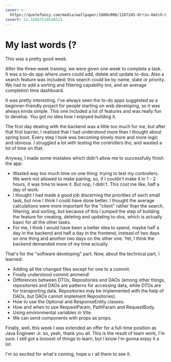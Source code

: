 ```yaml
---
cover: >-
  https://quotefancy.com/media/wallpaper/1600x900/1187245-Orrin-Hatch-Quote-Graduation-is-not-the-end-it-s-the-beginning.jpg
coverY: 52.32067510548523
---
```


# My last words (?

This was a pretty good week.

After the three-week training, we were given one week to complete a task. It was a to-do app where users could add, delete and update to-dos. Also a search feature was included; this search could be by name, state or priority. We had to add a sorting and filtering capability too, and an average completion time dashboard.

It was pretty interesting. I've always seen the to-do apps suggested as a beginner-friendly project for people starting on web developing, so it was always kinda simple. This one included a lot of features and was really fun to develop. You got no idea how I enjoyed building it.

The first day dealing with the backend was a little too much for me, but after that first barrier, I realized that I had understood more than I thought about spring boot. Every step I took was becoming slowly more and more logic and obvious. I struggled a lot with testing the controllers tho, and wasted a lot of time on that.

Anyway, I made some mistakes which didn't allow me to successfully finish the app:

* Wasted way too much time on one thing: trying to test my controllers. We were not allowed to make pairing, so, if I couldn't make it in 1 - 2 hours, it was time to leave it. But nop, I didn't. This cost me like, half a day of work.
* I thought I had made a good job discerning the priorities of each small task, but now I think I could have done better. I thought the average calculations were more important for the "client" rather than the search, filtering, and sorting, but because of this I jumped the step of building the feature for creating, deleting and updating to-dos, which is actually basic for all the other tasks.
* For me, I think I would have been a better idea to spend, maybe half a day in the backend and half a day in the frontend, instead of two days on one thing and another two days on the other one. Yet, I think the backend demanded more of my time actually.

That's for the "software developing" part. Now, about the technical part, I learned:

* Adding all the changed files except for one to a commit.
* Finally understood commit ammend!
* Differences between DTOs, Repositories and DAOs (among other things, repositories and DAOs are patterns for accessing data, while DTOs are for transporting data. Repositories may be implemented with the help of DAOs, but DAOs cannot implement Repositories).
* How to use the Optional and ResponseEntity classes.
* How and when to use RequestParam, PathParam and RequestBody.
* Using environmental variables in Vite.
* We can send components with props as props.

Finally, well, this week I was extended an offer for a full-time position as Java Engineer Jr. so, yeah, thank you all. This is the result of team work, I'm sure. I still got a looooot of things to learn, but I know I'm gonna enjoy it a lot.

I'm so excited for what's coming, hope u r all there to see it.

